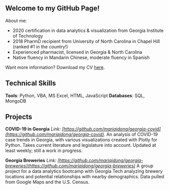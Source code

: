 ## Welcome to my GitHub Page!

About me:
* 2020 certification in data analytics & visualization from Georgia Institute of Technology
* 2018 PharmD recipient from University of North Carolina in Chapel Hill (ranked #1 in the country!)
* Experienced pharmacist, licensed in Georgia & North Carolina
* Native fluency in Mandarin Chinese, moderate fluency in Spanish

Want more information? Download my CV [here](#).

## Technical Skills
**Tools**: Python, VBA, MS Excel, HTML, JavaScript
**Databases**: SQL, MongoDB

## Projects

**COVID-19 in Georgia**
_Link: [https://github.com/mariajdong/georgia-covid](https://github.com/mariajdong/georgia-covid)._
An analysis of COVID-19 case trends in Georgia, with various visualizations created with Plotly for Python. Takes current literature and legislature into account. Updated at least weekly; still a work in progress.

**Georgia Breweries**
_Link: [https://github.com/mariajdong/georgia-breweries](https://github.com/mariajdong/georgia-breweries)_
A group project for a data analytics bootcamp with Georgia Tech analyzing brewery locations and potential relationships with nearby demographics. Data pulled from Google Maps and the U.S. Census.